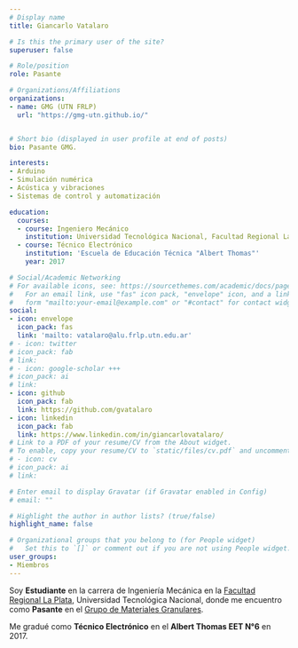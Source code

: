```yaml
---
# Display name
title: Giancarlo Vatalaro

# Is this the primary user of the site?
superuser: false

# Role/position
role: Pasante

# Organizations/Affiliations
organizations:
- name: GMG (UTN FRLP)
  url: "https://gmg-utn.github.io/"


# Short bio (displayed in user profile at end of posts)
bio: Pasante GMG.

interests:
- Arduino
- Simulación numérica
- Acústica y vibraciones
- Sistemas de control y automatización

education:
  courses:
  - course: Ingeniero Mecánico
    institution: Universidad Tecnológica Nacional, Facultad Regional La Plata	
  - course: Técnico Electrónico
    institution: 'Escuela de Educación Técnica "Albert Thomas"'
    year: 2017

# Social/Academic Networking
# For available icons, see: https://sourcethemes.com/academic/docs/page-builder/#icons
#   For an email link, use "fas" icon pack, "envelope" icon, and a link in the
#   form "mailto:your-email@example.com" or "#contact" for contact widget.
social:
- icon: envelope
  icon_pack: fas
  link: 'mailto: vatalaro@alu.frlp.utn.edu.ar'
# - icon: twitter
# icon_pack: fab
# link: 
# - icon: google-scholar +++
# icon_pack: ai
# link: 
- icon: github
  icon_pack: fab
  link: https://github.com/gvatalaro
- icon: linkedin
  icon_pack: fab
  link: https://www.linkedin.com/in/giancarlovatalaro/
# Link to a PDF of your resume/CV from the About widget.
# To enable, copy your resume/CV to `static/files/cv.pdf` and uncomment the lines below.
# - icon: cv
# icon_pack: ai
# link: 

# Enter email to display Gravatar (if Gravatar enabled in Config)
# email: ""

# Highlight the author in author lists? (true/false)
highlight_name: false

# Organizational groups that you belong to (for People widget)
#   Set this to `[]` or comment out if you are not using People widget.
user_groups:
- Miembros
---
```


Soy **Estudiante** en la carrera de Ingeniería Mecánica en la [Facultad Regional La Plata][1],
Universidad Tecnológica Nacional, donde me encuentro como **Pasante** en el [Grupo de Materiales
Granulares][2].

[1]: https://www.frlp.utn.edu.ar/
[2]: https://gmg-utn.github.io/

Me gradué como **Técnico Electrónico** en el **Albert Thomas EET N°6** en 2017.


<!-- Dentro del GMG, participo en los siguientes proyectos:
Silo 2d y silo 3d, supongo que estos se actualizarán a medida que se complete la página -->
